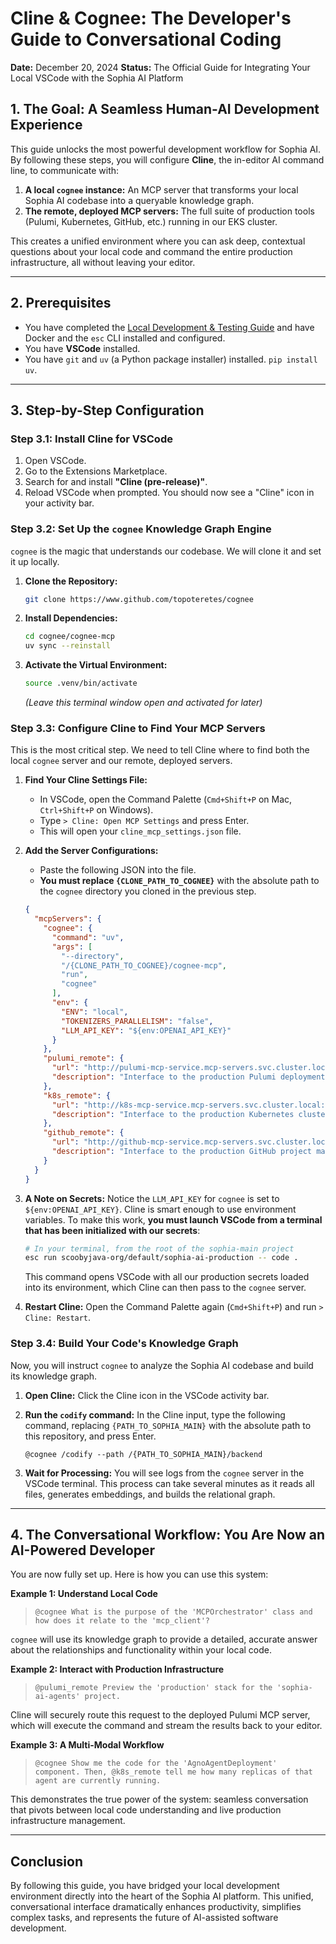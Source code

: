 # Cline & Cognee: The Developer's Guide to Conversational Coding

**Date:** December 20, 2024
**Status:** The Official Guide for Integrating Your Local VSCode with the Sophia AI Platform

## 1. The Goal: A Seamless Human-AI Development Experience

This guide unlocks the most powerful development workflow for Sophia AI. By following these steps, you will configure **Cline**, the in-editor AI command line, to communicate with:

1.  **A local `cognee` instance:** An MCP server that transforms your local Sophia AI codebase into a queryable knowledge graph.
2.  **The remote, deployed MCP servers:** The full suite of production tools (Pulumi, Kubernetes, GitHub, etc.) running in our EKS cluster.

This creates a unified environment where you can ask deep, contextual questions about your local code and command the entire production infrastructure, all without leaving your editor.

---

## 2. Prerequisites

-   You have completed the [Local Development & Testing Guide](./LOCAL_DEVELOPMENT_GUIDE.md) and have Docker and the `esc` CLI installed and configured.
-   You have **VSCode** installed.
-   You have `git` and `uv` (a Python package installer) installed. `pip install uv`.

---

## 3. Step-by-Step Configuration

### Step 3.1: Install Cline for VSCode

1.  Open VSCode.
2.  Go to the Extensions Marketplace.
3.  Search for and install **"Cline (pre-release)"**.
4.  Reload VSCode when prompted. You should now see a "Cline" icon in your activity bar.

### Step 3.2: Set Up the `cognee` Knowledge Graph Engine

`cognee` is the magic that understands our codebase. We will clone it and set it up locally.

1.  **Clone the Repository:**
    ```bash
    git clone https://www.github.com/topoteretes/cognee
    ```

2.  **Install Dependencies:**
    ```bash
    cd cognee/cognee-mcp
    uv sync --reinstall
    ```

3.  **Activate the Virtual Environment:**
    ```bash
    source .venv/bin/activate
    ```
    *(Leave this terminal window open and activated for later)*

### Step 3.3: Configure Cline to Find Your MCP Servers

This is the most critical step. We need to tell Cline where to find both the local `cognee` server and our remote, deployed servers.

1.  **Find Your Cline Settings File:**
    -   In VSCode, open the Command Palette (`Cmd+Shift+P` on Mac, `Ctrl+Shift+P` on Windows).
    -   Type `> Cline: Open MCP Settings` and press Enter.
    -   This will open your `cline_mcp_settings.json` file.

2.  **Add the Server Configurations:**
    -   Paste the following JSON into the file.
    -   **You must replace `{CLONE_PATH_TO_COGNEE}`** with the absolute path to the `cognee` directory you cloned in the previous step.

    ```json
    {
      "mcpServers": {
        "cognee": {
          "command": "uv",
          "args": [
            "--directory",
            "/{CLONE_PATH_TO_COGNEE}/cognee-mcp",
            "run",
            "cognee"
          ],
          "env": {
            "ENV": "local",
            "TOKENIZERS_PARALLELISM": "false",
            "LLM_API_KEY": "${env:OPENAI_API_KEY}"
          }
        },
        "pulumi_remote": {
          "url": "http://pulumi-mcp-service.mcp-servers.svc.cluster.local:9000",
          "description": "Interface to the production Pulumi deployment server."
        },
        "k8s_remote": {
          "url": "http://k8s-mcp-service.mcp-servers.svc.cluster.local:9000",
          "description": "Interface to the production Kubernetes cluster."
        },
        "github_remote": {
          "url": "http://github-mcp-service.mcp-servers.svc.cluster.local:9000",
          "description": "Interface to the production GitHub project management server."
        }
      }
    }
    ```

3.  **A Note on Secrets:** Notice the `LLM_API_KEY` for `cognee` is set to `${env:OPENAI_API_KEY}`. Cline is smart enough to use environment variables. To make this work, **you must launch VSCode from a terminal that has been initialized with our secrets**:

    ```bash
    # In your terminal, from the root of the sophia-main project
    esc run scoobyjava-org/default/sophia-ai-production -- code .
    ```
    This command opens VSCode with all our production secrets loaded into its environment, which Cline can then pass to the `cognee` server.

4.  **Restart Cline:** Open the Command Palette again (`Cmd+Shift+P`) and run `> Cline: Restart`.

### Step 3.4: Build Your Code's Knowledge Graph

Now, you will instruct `cognee` to analyze the Sophia AI codebase and build its knowledge graph.

1.  **Open Cline:** Click the Cline icon in the VSCode activity bar.
2.  **Run the `codify` command:** In the Cline input, type the following command, replacing `{PATH_TO_SOPHIA_MAIN}` with the absolute path to this repository, and press Enter.

    ```
    @cognee /codify --path /{PATH_TO_SOPHIA_MAIN}/backend
    ```

3.  **Wait for Processing:** You will see logs from the `cognee` server in the VSCode terminal. This process can take several minutes as it reads all files, generates embeddings, and builds the relational graph.

---

## 4. The Conversational Workflow: You Are Now an AI-Powered Developer

You are now fully set up. Here is how you can use this system:

**Example 1: Understand Local Code**

> `@cognee What is the purpose of the 'MCPOrchestrator' class and how does it relate to the 'mcp_client'?`

`cognee` will use its knowledge graph to provide a detailed, accurate answer about the relationships and functionality within your local code.

**Example 2: Interact with Production Infrastructure**

> `@pulumi_remote Preview the 'production' stack for the 'sophia-ai-agents' project.`

Cline will securely route this request to the deployed Pulumi MCP server, which will execute the command and stream the results back to your editor.

**Example 3: A Multi-Modal Workflow**

> `@cognee Show me the code for the 'AgnoAgentDeployment' component. Then, @k8s_remote tell me how many replicas of that agent are currently running.`

This demonstrates the true power of the system: seamless conversation that pivots between local code understanding and live production infrastructure management.

---

## Conclusion

By following this guide, you have bridged your local development environment directly into the heart of the Sophia AI platform. This unified, conversational interface dramatically enhances productivity, simplifies complex tasks, and represents the future of AI-assisted software development.
